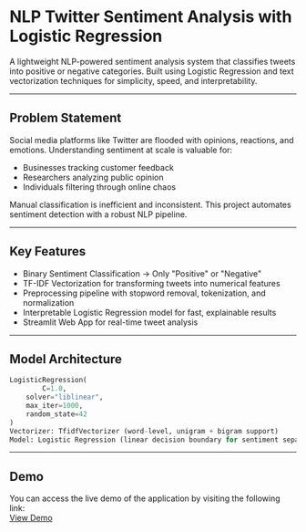 # NLP Twitter Sentiment Analysis with Logistic Regression

A lightweight NLP-powered sentiment analysis system that classifies tweets into positive or negative categories. Built using Logistic Regression and text vectorization techniques for simplicity, speed, and interpretability.

---

## Problem Statement

Social media platforms like Twitter are flooded with opinions, reactions, and emotions. Understanding sentiment at scale is valuable for:

- Businesses tracking customer feedback
- Researchers analyzing public opinion
- Individuals filtering through online chaos

Manual classification is inefficient and inconsistent. This project automates sentiment detection with a robust NLP pipeline.

---

## Key Features

- Binary Sentiment Classification → Only "Positive" or "Negative" 
- TF-IDF Vectorization for transforming tweets into numerical features
- Preprocessing pipeline with stopword removal, tokenization, and normalization
- Interpretable Logistic Regression model for fast, explainable results
- Streamlit Web App for real-time tweet analysis


---

## Model Architecture

```python
LogisticRegression(
        C=1.0,
    solver="liblinear",
    max_iter=1000,
    random_state=42
)
Vectorizer: TfidfVectorizer (word-level, unigram + bigram support)
Model: Logistic Regression (linear decision boundary for sentiment separation)
```
---

## Demo

You can access the live demo of the application by visiting the following link:  
[View Demo](https://twitter-sentiment-analysis-by-jatinwig.streamlit.app/)
